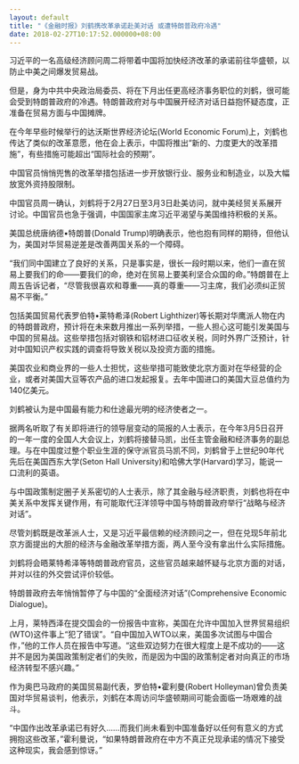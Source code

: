 ```yaml
---
layout: default
title: "《金融时报》刘鹤携改革承诺赴美对话 或遭特朗普政府冷遇"
date: 2018-02-27T10:17:52.000000+08:00
---
```


习近平的一名高级经济顾问周二将带着中国将加快经济改革的承诺前往华盛顿，以防止中美之间爆发贸易战。

但是，身为中共中央政治局委员、将在下月出任更高经济事务职位的刘鹤，很可能会受到特朗普政府的冷遇。特朗普政府对与中国展开经济对话日益抱怀疑态度，正准备在贸易方面与中国摊牌。

在今年早些时候举行的达沃斯世界经济论坛(World Economic Forum)上，刘鹤也传达了类似的改革意愿，他在会上表示，中国将推出“新的、力度更大的改革措施”，有些措施可能超出“国际社会的预期”。

中国官员悄悄兜售的改革举措包括进一步开放银行业、服务业和制造业，以及大幅放宽外资持股限制。

中国官员周一确认，刘鹤将于2月27日至3月3日赴美访问，就中美经贸关系展开讨论。中国官员也急于强调，中国国家主席习近平渴望与美国维持积极的关系。

美国总统唐纳德•特朗普(Donald Trump)明确表示，他也抱有同样的期待，但他认为，美国对华贸易逆差是改善两国关系的一个障碍。

“我们同中国建立了良好的关系，只是事实是，很长一段时期以来，他们一直在贸易上要我们的命——要我们的命，绝对在贸易上要美利坚合众国的命。”特朗普在上周五告诉记者，“尽管我很喜欢和尊重——真的尊重——习主席，我们必须纠正贸易不平衡。”

包括美国贸易代表罗伯特•莱特希泽(Robert Lighthizer)等长期对华鹰派人物在内的特朗普政府，预计将在未来数月推出一系列举措，一些人担心这可能引发美国与中国的贸易战。这些举措包括对钢铁和铝材进口征收关税，同时外界广泛预计，针对中国知识产权实践的调查将导致关税以及投资方面的措施。

美国农业和商业界的一些人士担忧，这些举措可能致使北京方面对在华经营的企业，或者对美国大豆等农产品的进口发起报复。去年中国进口的美国大豆总值约为140亿美元。

刘鹤被认为是中国最有能力和仕途最光明的经济使者之一。

据两名听取了有关即将进行的领导层变动的简报的人士表示，在今年3月5日召开的一年一度的全国人大会议上，刘鹤将接替马凯，出任主管金融和经济事务的副总理。与在中国度过整个职业生涯的保守派官员马凯不同，刘鹤曾于上世纪90年代先后在美国西东大学(Seton Hall University)和哈佛大学(Harvard)学习，能说一口流利的英语。

与中国政策制定圈子关系密切的人士表示，除了其金融与经济职责，刘鹤也将在中美关系中发挥关键作用，有可能取代汪洋领导中国与特朗普政府举行“战略与经济对话”。

尽管刘鹤既是改革派人士，又是习近平最信赖的经济顾问之一，但在兑现5年前北京方面提出的大胆的经济与金融改革举措方面，两人至今没有拿出什么实际措施。

刘鹤将会晤莱特希泽等特朗普政府官员，这些官员越来越怀疑与北京方面的对话，并对以往的外交尝试评价较低。

特朗普政府去年悄悄暂停了与中国的“全面经济对话”(Comprehensive Economic Dialogue)。

上月，莱特西泽在提交国会的一份报告中宣称，美国在允许中国加入世界贸易组织(WTO)这件事上“犯了错误”。“自中国加入WTO以来，美国多次试图与中国合作，”他的工作人员在报告中写道。“这些双边努力在很大程度上是不成功的——这并不是因为美国政策制定者们的失败，而是因为中国的政策制定者对向真正的市场经济转型不感兴趣。”

作为奥巴马政府的美国贸易副代表，罗伯特•霍利曼(Robert Holleyman)曾负责美国对华贸易谈判，他表示，刘鹤在本周访问华盛顿期间可能会面临一场艰难的战斗。

“中国作出改革承诺已有好久……而我们尚未看到中国准备好以任何有意义的方式拥抱这些改革，”霍利曼说，“如果特朗普政府在中方不真正兑现承诺的情况下接受这种现实，我会感到惊讶。”


